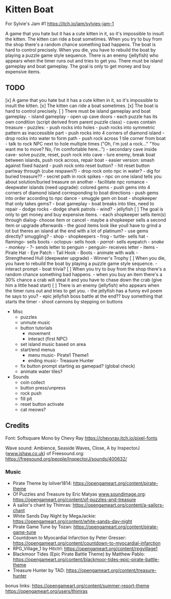 # Kitten Boat

For Sylvie's Jam #1 https://itch.io/jam/sylvies-jam-1

A game that you hate but it has a cute kitten in it, so it's impossible to insult the kitten. The kitten can ride a boat sometimes. When you try to buy from the shop there's a random chance something bad happens. The boat is hard to control precisely. When you die, you have to rebuild the boat by playing a puzzle game style sequence. There is an enemy (jellyfish) who appears when the timer runs out and tries to get you. There must be island gameplay and boat gameplay. The goal is only to get money and buy expensive items.

## TODO

[x] A game that you hate but it has a cute kitten in it, so it's impossible to insult the kitten.
[x] The kitten can ride a boat sometimes.
[x] The boat is hard to control precisely.
[ ] There must be island gameplay and boat gameplay.
	- island gameplay
		- open up cave doors
			- each puzzle has its own condition (script derived from parent puzzle class)
			- caves contain treasure
		- puzzles:
			- push rocks into holes
			- push rocks into symmetric pattern as inaccessible part
			- push rocks into 4 corners of diamond island
			- drop rocks into water to form path
			- push rock across 1 tile corner from boat
			- talk to rock NPC next to hole multiple times ("Oh, I'm just a rock..." "You want me to move? No, I'm comfortable here...")
			- secondary cave inside cave- solve puzzle, reset, push rock into cave
			- lure enemy, break boat between islands, push rock across, repair boat
				- easier version: smash against fixed hazard
			- push rock onto reset button?
			- hit reset button partway through (cube respawn?)
			- drop rock onto npc in water?
			- dig for buried treasure??
			- secret path in rock spikes
			- npc on one island tells you about solution/buried treasure on another
			- facilitate npc romance
		- deepwater islands (need upgrade): colored gems
			- push gems into 4 corners of diamond island corresponding to boat directions
			- push gems into order according to npc dance
			- smuggle gem on boat
			- shopkeeper that only takes gems?
	- boat gameplay
		- boat breaks into tiles, need to repair
		- dodge rocks
		- dodge shark patrols
		- wind?
		- jellyfish
[ ] The goal is only to get money and buy expensive items.
	- each shopkeeper sells item(s) through dialog- choose item or cancel
		- maybe a shopkeeper sells a second item or upgrade afterwards
	- the good items look like youll have to grind a lot but theres an island at the end with a lot of platinum?
	- use gems directly? smuggling?
	- shop
		- shopkeepers
			- frog
			- turtle- sells hat
			- flamingo- sells boots
			- octopus- sells hook
			- *parrot*- sells eyepatch
			- *snake*
			- *monkey*
			- *?*- sends letter to penguin
			- penguin- receives letter
		- items
			- Pirate Hat
			- Eye Patch
			- Tail Hook
			- Boots
				- animate with walk
			- Strengthened Hull (deepwater upgrade)
			- Winner's Trophy
[ ] When you die, you have to rebuild the boat by playing a puzzle game style sequence.
	- interact prompt
	- boat trivia?
[ ] When you try to buy from the shop there's a random chance something bad happens.
	- when you buy an item there's a 30% chance a crab will steal it and you have to chase down the crab (give him a little head start)
[ ] There is an enemy (jellyfish) who appears when the timer runs out and tries to get you.
	- the jellyfish has a funny evil poem he says to you?
	- epic jellyfish boss battle at the end?? buy something that starts the timer
		- shoot cannons by stepping on buttons

- Misc
	- puzzles
	- unmute music
	- button tutorials
		- movement
		- interact (first NPC)
	- set island music based on area
	- start/end menus
		- menu music- Pirate1 Theme1
		- ending music- Treasure Hunter
	- fix button prompt starting as gamepad? (global check)
	- animate water tiles?
- Sounds
	- coin collect
	- button press/unpress
	- rock push
	- fill pit
	- reset button activate
	- cat meows?

## Credits

Font: Softsquare Mono by Chevy Ray https://chevyray.itch.io/pixel-fonts

Wave sound: Ambience, Seaside Waves, Close, A by InspectorJ (www.jshaw.co.uk) of Freesound.org: https://freesound.org/people/InspectorJ/sounds/400632/

### Music

- Pirate Theme by loliver1814: https://opengameart.org/content/pirate-theme
- Of Puzzles and Treasure by Eric Matyas www.soundimage.org: https://opengameart.org/content/of-puzzles-and-treasure
- A sailor's chant by Thimras: https://opengameart.org/content/a-sailors-chant
- White Sands Day Night by MegaJackie: https://opengameart.org/content/white-sands-day-night
- Pirate Game Tune by Tozan: https://opengameart.org/content/pirate-game-tune
- Countdown to Myocardial Infarction by Peter Gresser: https://opengameart.org/content/countdown-to-myocardial-infarction
- RPG_Village_1 by Hitctrl: https://opengameart.org/content/rpgvillage1
- Blackmoor Tides (Epic Pirate Battle Theme) by Matthew Pablo: https://opengameart.org/content/blackmoor-tides-epic-pirate-battle-theme
- Treasure Hunter by TAD: https://opengameart.org/content/treasure-hunter


bonus links:
https://opengameart.org/content/summer-resort-theme
https://opengameart.org/users/thimras
